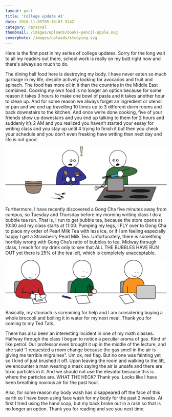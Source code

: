 ```yaml
---
layout: post
title: 'College update #1'
date: 2018-11-05T05:18:07.924Z
category: Personal
thumbnail: /images/uploads/books-pencil-apple.svg
coverphoto: /images/uploads/studying.svg
---
```

Here is the first post in my series of college updates. Sorry for the long wait to all my readers out there, school work is really on my butt right now and there's always so much to do.

The dining hall food here is destroying my body. I have never eaten so much garbage in my life, despite actively looking for avocados and fruit and spinach. The food has more oil in it than the countries in the Middle East combined. Cooking my own food is no longer an option because for some reason it takes 3 hours to make one bowl of pasta and it takes another hour to clean up. And for some reason we always forget an ingredient or utensil or pan and we end up travelling 10 times up to 3 different dorm rooms and back downstairs to the kitchen. And once we’re done cooking, five of your friends show up downstairs and you end up talking to them for 2 hours and suddenly it’s 2 AM and you realized you haven’t started your essay for writing class and you stay up until 4 trying to finish it but then you check your schedule and you don’t even freaking have writing then next day and life is not good.

![cooking](/images/uploads/cooking.svg)

Furthermore, I have recently discovered a Gong Cha five minutes away from campus, so Tuesday and Thursday before my morning writing class I do a bubble tea run. That is, I run to get bubble tea, because the store opens at 10:30 and my class starts at 11:00. Pumping my legs, I FLY over to Gong Cha to place my order of Pearl Milk Tea with less ice, or if I am feeling especially happy I get a Strawberry Pearl Milk Tea. Unfortunately, there is something horribly wrong with Gong Cha’s ratio of bubbles to tea. Midway through class, I reach for my drink only to see that ALL THE BUBBLES HAVE RUN OUT yet there is 25% of the tea left, which is completely unacceptable.

![bubble tea](/images/uploads/gongcha.svg)

Basically, my stomach is screaming for help and I am considering buying a whole broccoli and boiling it in water for my next meal. Thank you for coming to my Ted Talk. 

There has also been an interesting incident in one of my math classes. Halfway through the class I began to notice a peculiar aroma of gas. Kind of like petrol. Our professor even brought it up in the middle of the lecture, and she said “I requested a room change because the gas smell in the air is giving me terrible migraines”. Um ok, red flag. But no one was fainting yet so I kind of just brushed it off. Upon leaving the room and walking to the lift, we encounter a man wearing a mask saying the air is unsafe and there are toxic particles in it. And we should not use the elevator because this is where the particles are. WHAT THE HECK? Thank you. Looks like I have been breathing noxious air for the past hour. 

Also, for some reason my body wash has disappeared off the face of this earth so I have been using face wash for my body for the past 2 weeks. At first I tried using the hand soap, but my back broke out in a rash so that is no longer an option. Thank you for reading and see you next time.
